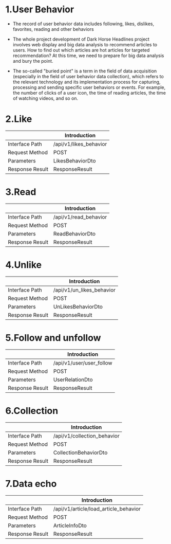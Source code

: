 # 1.User Behavior
- The record of user behavior data includes following, likes, dislikes, favorites, reading and other behaviors

- The whole project development of Dark Horse Headlines project involves web display and big data analysis to recommend articles to users. How to find out which articles are hot articles for targeted recommendation? At this time, we need to prepare for big data analysis and bury the point.

- The so-called "buried point" is a term in the field of data acquisition (especially in the field of user behavior data collection), which refers to the relevant technology and its implementation process for capturing, processing and sending specific user behaviors or events. For example, the number of clicks of a user icon, the time of reading articles, the time of watching videos, and so on.

# 2.Like
|          | **Introduction**             |
| -------- | -------------------- |
| Interface Path | /api/v1/likes_behavior |
| Request Method | POST                 |
| Parameters     | LikesBehaviorDto         |
| Response Result | ResponseResult       |

# 3.Read
|          | **Introduction**             |
| -------- | -------------------- |
| Interface Path | /api/v1/read_behavior |
| Request Method | POST                 |
| Parameters     | ReadBehaviorDto         |
| Response Result | ResponseResult       |

# 4.Unlike
|          | **Introduction**             |
| -------- | -------------------- |
| Interface Path | /api/v1/un_likes_behavior |
| Request Method | POST                 |
| Parameters     | UnLikesBehaviorDto         |
| Response Result | ResponseResult       |

# 5.Follow and unfollow
|          | **Introduction**             |
| -------- | -------------------- |
| Interface Path | /api/v1/user/user_follow |
| Request Method | POST                 |
| Parameters     | UserRelationDto         |
| Response Result | ResponseResult       |

# 6.Collection
|          | **Introduction**             |
| -------- | -------------------- |
| Interface Path | /api/v1/collection_behavior |
| Request Method | POST                 |
| Parameters     | CollectionBehaviorDto         |
| Response Result | ResponseResult       |

# 7.Data echo
|          | **Introduction**             |
| -------- | -------------------- |
| Interface Path | /api/v1/article/load_article_behavior |
| Request Method | POST                 |
| Parameters     | ArticleInfoDto         |
| Response Result | ResponseResult       |